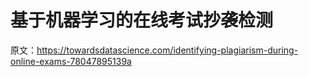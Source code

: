 # 基于机器学习的在线考试抄袭检测

原文：<https://towardsdatascience.com/identifying-plagiarism-during-online-exams-78047895139a>
